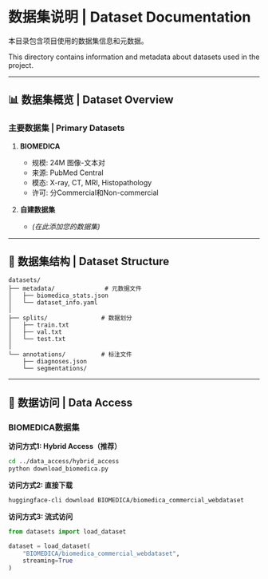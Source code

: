 # 数据集说明 | Dataset Documentation

本目录包含项目使用的数据集信息和元数据。

This directory contains information and metadata about datasets used in the project.

---

## 📊 数据集概览 | Dataset Overview

### 主要数据集 | Primary Datasets

1. **BIOMEDICA**
   - 规模: 24M 图像-文本对
   - 来源: PubMed Central
   - 模态: X-ray, CT, MRI, Histopathology
   - 许可: 分Commercial和Non-commercial

2. **自建数据集**
   - *(在此添加您的数据集)*

---

## 📁 数据集结构 | Dataset Structure

```
datasets/
├── metadata/              # 元数据文件
│   ├── biomedica_stats.json
│   └── dataset_info.yaml
│
├── splits/               # 数据划分
│   ├── train.txt
│   ├── val.txt
│   └── test.txt
│
└── annotations/          # 标注文件
    ├── diagnoses.json
    └── segmentations/
```

---

## 🔐 数据访问 | Data Access

### BIOMEDICA数据集

**访问方式1: Hybrid Access（推荐）**
```bash
cd ../data_access/hybrid_access
python download_biomedica.py
```

**访问方式2: 直接下载**
```bash
huggingface-cli download BIOMEDICA/biomedica_commercial_webdataset
```

**访问方式3: 流式访问**
```python
from datasets import load_dataset

dataset = load_dataset(
    "BIOMEDICA/biomedica_commercial_webdataset",
    streaming=True
)
```


